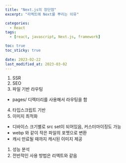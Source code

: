 ```yaml
---
title: "Next.js의 장단점"
excerpt: "리엑트에 Next를 뿌리는 이유"

categories:
  - React
tags:
  - [react, javascript, Next.js, framework]

toc: true
toc_sticky: true
 
date: 2023-02-22
last_modified_at: 2023-03-02
---
```


1. SSR
1. SEO
3. 파일 기반 라우팅
  - pages/ 디렉터리를 사용해서 라우팅을 함
4. 타입스크립트 기반
1. 이미지 최적화
  - 디바이스 크기별로 src set이 되어있음, 커스터마이징도 가능
  - webp 와 같이 작은 파일의 포멧으로 변환
  - 캐시 만료될 때까지 캐시된 이미지 제공
1. 성능 분석
1. 전반적인 사용 방법은 리엑트와 같음


